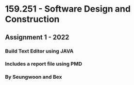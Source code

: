 # 159.251 - Software Design and Construction 
## Assignment 1 - 2022

### Build Text Editor using JAVA
### Includes a report file using PMD
### By Seungwoon and Bex
